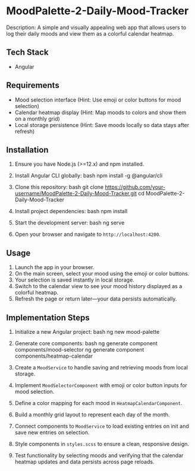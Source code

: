 # MoodPalette-2-Daily-Mood-Tracker

Description:
A simple and visually appealing web app that allows users to log their daily moods and view them as a colorful calendar heatmap.

## Tech Stack
- Angular

## Requirements
- Mood selection interface (Hint: Use emoji or color buttons for mood selection)
- Calendar heatmap display (Hint: Map moods to colors and show them on a monthly grid)
- Local storage persistence (Hint: Save moods locally so data stays after refresh)

## Installation
1. Ensure you have Node.js (>=12.x) and npm installed.
2. Install Angular CLI globally:
   bash
   npm install -g @angular/cli
   
3. Clone this repository:
   bash
   git clone https://github.com/your-username/MoodPalette-2-Daily-Mood-Tracker.git
   cd MoodPalette-2-Daily-Mood-Tracker
   
4. Install project dependencies:
   bash
   npm install
   
5. Start the development server:
   bash
   ng serve
   
6. Open your browser and navigate to `http://localhost:4200`.

## Usage
1. Launch the app in your browser.
2. On the main screen, select your mood using the emoji or color buttons.
3. Your selection is saved instantly in local storage.
4. Switch to the calendar view to see your mood history displayed as a colorful heatmap.
5. Refresh the page or return later—your data persists automatically.

## Implementation Steps
1. Initialize a new Angular project:
   bash
   ng new mood-palette
   
2. Generate core components:
   bash
   ng generate component components/mood-selector
   ng generate component components/heatmap-calendar
   
3. Create a `MoodService` to handle saving and retrieving moods from local storage.
4. Implement `MoodSelectorComponent` with emoji or color button inputs for mood selection.
5. Define a color mapping for each mood in `HeatmapCalendarComponent`.
6. Build a monthly grid layout to represent each day of the month.
7. Connect components to `MoodService` to load existing entries on init and save new entries on selection.
8. Style components in `styles.scss` to ensure a clean, responsive design.
9. Test functionality by selecting moods and verifying that the calendar heatmap updates and data persists across page reloads.